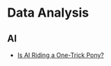 # Data Analysis

## AI
+ [Is AI Riding a One-Trick Pony?](https://www.technologyreview.com/s/608911/is-ai-riding-a-one-trick-pony/)


